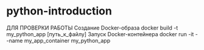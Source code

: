 # python-introduction
ДЛЯ ПРОВЕРКИ РАБОТЫ  Создание Docker-образа docker build -t my_python_app [путь_к_файлу]  Запуск Docker-контейнера docker run -it --name my_app_container my_python_app
